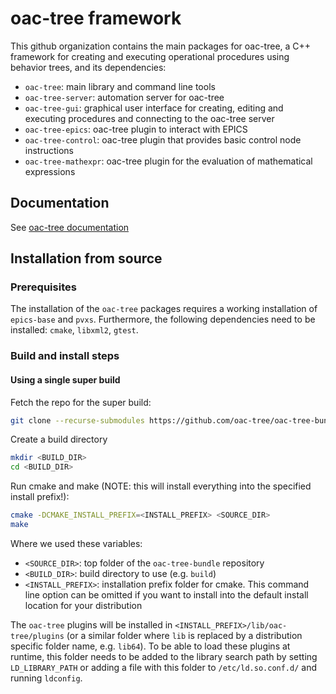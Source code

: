 # oac-tree framework

This github organization contains the main packages for oac-tree, a C++ framework for creating and executing operational procedures using behavior trees, and its dependencies:

* `oac-tree`: main library and command line tools
* `oac-tree-server`: automation server for oac-tree
* `oac-tree-gui`: graphical user interface for creating, editing and executing procedures and connecting to the oac-tree server
* `oac-tree-epics`: oac-tree plugin to interact with EPICS
* `oac-tree-control`: oac-tree plugin that provides basic control node instructions
* `oac-tree-mathexpr`: oac-tree plugin for the evaluation of mathematical expressions

## Documentation

See [oac-tree documentation](https://oac-tree.github.io/oac-tree-docs/)

## Installation from source

### Prerequisites

The installation of the `oac-tree` packages requires a working installation of `epics-base` and `pvxs`. Furthermore, the following dependencies need to be installed: `cmake`, `libxml2`, `gtest`.

### Build and install steps

#### Using a single super build

Fetch the repo for the super build:

```bash
git clone --recurse-submodules https://github.com/oac-tree/oac-tree-bundle.git
```

Create a build directory

```bash
mkdir <BUILD_DIR>
cd <BUILD_DIR>
```

Run cmake and make (NOTE: this will install everything into the specified install prefix!):

```bash
cmake -DCMAKE_INSTALL_PREFIX=<INSTALL_PREFIX> <SOURCE_DIR>
make
```

Where we used these variables:

* `<SOURCE_DIR>`: top folder of the `oac-tree-bundle` repository
* `<BUILD_DIR>`: build directory to use (e.g. `build`)
* `<INSTALL_PREFIX>`: installation prefix folder for cmake. This command line option can be omitted if you want to install into the default install location for your distribution

The `oac-tree` plugins will be installed in `<INSTALL_PREFIX>/lib/oac-tree/plugins` (or a similar folder where `lib` is replaced by a distribution specific folder name, e.g. `lib64`). To be able to load these plugins at runtime, this folder needs to be added to the library search path by setting `LD_LIBRARY_PATH` or adding a file with this folder to `/etc/ld.so.conf.d/` and running `ldconfig`.
